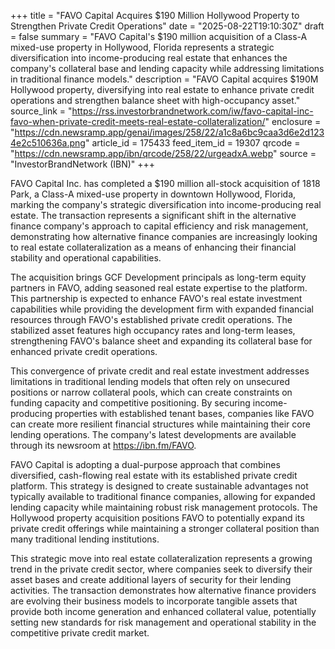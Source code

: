 +++
title = "FAVO Capital Acquires $190 Million Hollywood Property to Strengthen Private Credit Operations"
date = "2025-08-22T19:10:30Z"
draft = false
summary = "FAVO Capital's $190 million acquisition of a Class-A mixed-use property in Hollywood, Florida represents a strategic diversification into income-producing real estate that enhances the company's collateral base and lending capacity while addressing limitations in traditional finance models."
description = "FAVO Capital acquires $190M Hollywood property, diversifying into real estate to enhance private credit operations and strengthen balance sheet with high-occupancy asset."
source_link = "https://rss.investorbrandnetwork.com/iw/favo-capital-inc-favo-when-private-credit-meets-real-estate-collateralization/"
enclosure = "https://cdn.newsramp.app/genai/images/258/22/a1c8a6bc9caa3d6e2d1234e2c510636a.png"
article_id = 175433
feed_item_id = 19307
qrcode = "https://cdn.newsramp.app/ibn/qrcode/258/22/urgeadxA.webp"
source = "InvestorBrandNetwork (IBN)"
+++

<p>FAVO Capital Inc. has completed a $190 million all-stock acquisition of 1818 Park, a Class-A mixed-use property in downtown Hollywood, Florida, marking the company's strategic diversification into income-producing real estate. The transaction represents a significant shift in the alternative finance company's approach to capital efficiency and risk management, demonstrating how alternative finance companies are increasingly looking to real estate collateralization as a means of enhancing their financial stability and operational capabilities.</p><p>The acquisition brings GCF Development principals as long-term equity partners in FAVO, adding seasoned real estate expertise to the platform. This partnership is expected to enhance FAVO's real estate investment capabilities while providing the development firm with expanded financial resources through FAVO's established private credit operations. The stabilized asset features high occupancy rates and long-term leases, strengthening FAVO's balance sheet and expanding its collateral base for enhanced private credit operations.</p><p>This convergence of private credit and real estate investment addresses limitations in traditional lending models that often rely on unsecured positions or narrow collateral pools, which can create constraints on funding capacity and competitive positioning. By securing income-producing properties with established tenant bases, companies like FAVO can create more resilient financial structures while maintaining their core lending operations. The company's latest developments are available through its newsroom at <a href="https://ibn.fm/FAVO" rel="nofollow" target="_blank">https://ibn.fm/FAVO</a>.</p><p>FAVO Capital is adopting a dual-purpose approach that combines diversified, cash-flowing real estate with its established private credit platform. This strategy is designed to create sustainable advantages not typically available to traditional finance companies, allowing for expanded lending capacity while maintaining robust risk management protocols. The Hollywood property acquisition positions FAVO to potentially expand its private credit offerings while maintaining a stronger collateral position than many traditional lending institutions.</p><p>This strategic move into real estate collateralization represents a growing trend in the private credit sector, where companies seek to diversify their asset bases and create additional layers of security for their lending activities. The transaction demonstrates how alternative finance providers are evolving their business models to incorporate tangible assets that provide both income generation and enhanced collateral value, potentially setting new standards for risk management and operational stability in the competitive private credit market.</p>